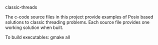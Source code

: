 classic-threads

The c-code source files in this project provide examples of Posix based
solutions to classic threading problems. Each source file provides one
working solution when built.

To build executables:
   gmake all
